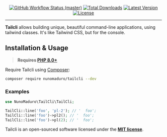 <p align="center">
    <p align="center">
        <a href="https://github.com/nunomaduro/tailcli/actions"><img alt="GitHub Workflow Status (master)" src="https://img.shields.io/github/workflow/status/nunomaduro/tailcli/Tests/master"></a>
        <a href="https://packagist.org/packages/nunomaduro/tailcli"><img alt="Total Downloads" src="https://img.shields.io/packagist/dt/nunomaduro/tailcli"></a>
        <a href="https://packagist.org/packages/nunomaduro/tailcli"><img alt="Latest Version" src="https://img.shields.io/packagist/v/nunomaduro/tailcli"></a>
        <a href="https://packagist.org/packages/nunomaduro/tailcli"><img alt="License" src="https://img.shields.io/packagist/l/nunomaduro/tailcli"></a>
    </p>
</p>

------
**Tailcli** allows building unique, beautiful command-line applications, using tailwind classes. It's like Tailwind CSS, but for the console.

## Installation & Usage

> **Requires [PHP 8.0+](https://php.net/releases/)**

Require Tailcli using [Composer](https://getcomposer.org):

```bash
composer require nunomaduro/tailcli --dev
```

### Examples

```php
use NunoMaduro\TailCli\TailCli;

TailCli::line('foo', 'pl-2'); // '  foo';
TailCli::line('foo')->pl2(); // '  foo';
TailCli::line('foo')->pl(2); // '  foo';
```

Tailcli is an open-sourced software licensed under the **[MIT license](https://opensource.org/licenses/MIT)**.
